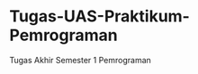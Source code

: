 Tugas-UAS-Praktikum-Pemrograman
===============================

Tugas Akhir Semester 1 Pemrograman
